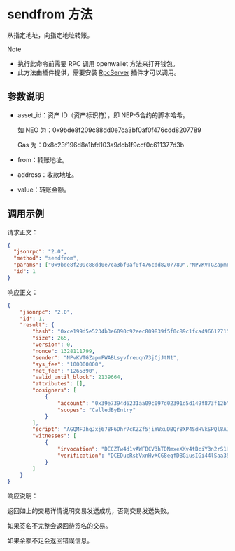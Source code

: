 # sendfrom 方法

从指定地址，向指定地址转账。

> [!Note]
>
> - 执行此命令前需要 RPC 调用 openwallet 方法来打开钱包。
> - 此方法由插件提供，需要安装 [RpcServer](https://github.com/neo-project/neo-modules/releases) 插件才可以调用。

## 参数说明

- asset_id：资产 ID（资产标识符），即 NEP-5合约的脚本哈希。

  如 NEO 为：0x9bde8f209c88dd0e7ca3bf0af0f476cdd8207789

  Gas 为：0x8c23f196d8a1bfd103a9dcb1f9ccf0c611377d3b

- from：转账地址。

- address：收款地址。

- value：转账金额。


## 调用示例

请求正文：

```json
{
  "jsonrpc": "2.0",
  "method": "sendfrom",
  "params": ["0x9bde8f209c88dd0e7ca3bf0af0f476cdd8207789","NPvKVTGZapmFWABLsyvfreuqn73jCjJtN1","NZos4XyLUEUrD7RQBn9J1A1PyeCwQKqwtT", 100],
  "id": 1
}
```

响应正文：

```json
{
    "jsonrpc": "2.0",
    "id": 1,
    "result": {
        "hash": "0xce199d5e5234b3e6090c92eec809839f5f0c89c1fca496612715a7135e031147",
        "size": 265,
        "version": 0,
        "nonce": 1328111799,
        "sender": "NPvKVTGZapmFWABLsyvfreuqn73jCjJtN1",
        "sys_fee": "100000000",
        "net_fee": "1265390",
        "valid_until_block": 2139664,
        "attributes": [],
        "cosigners": [
            {
                "account": "0x39e7394d6231aa09c097d02391d5d149f873f12b",
                "scopes": "CalledByEntry"
            }
        ],
        "script": "AGQMFJhqJxj678F6Dhr7cKZZf5jiYWxuDBQr8XP4SdHVkSPQl8AJqjFiTTnnORPADAh0cmFuc2ZlcgwUiXcg2M129PAKv6N8Dt2InCCP3ptBYn1bUjk=",
        "witnesses": [
            {
                "invocation": "DECZTw4d1vAWFBCV3hTDNmxeXKv4tBciY3n2rS1HLlSfcbqh86qs5C+hxNse/L7+WVI+i9KpFUx2eqdIF/P4QGKk",
                "verification": "DCEDucRsbVxnHvXCG8eqfDBGiusIGi44lSaa35R3GNZQzh4LQQqQatQ="
            }
        ]
    }
}
```

响应说明：

返回如上的交易详情说明交易发送成功，否则交易发送失败。

如果签名不完整会返回待签名的交易。

如果余额不足会返回错误信息。
